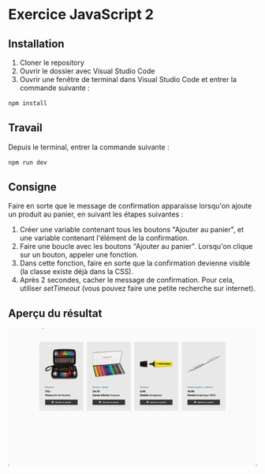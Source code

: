 # Exercice JavaScript 2

## Installation

1. Cloner le repository
2. Ouvrir le dossier avec Visual Studio Code
3. Ouvrir une fenêtre de terminal dans Visual Studio Code et entrer la commande suivante :

```bash
npm install
```

## Travail

Depuis le terminal, entrer la commande suivante :

```bash
npm run dev
```

## Consigne

Faire en sorte que le message de confirmation apparaisse lorsqu'on ajoute un produit au panier, en suivant les étapes suivantes :

1. Créer une variable contenant tous les boutons "Ajouter au panier", et une variable contenant l'élément de la confirmation.
2. Faire une boucle avec les boutons "Ajouter au panier". Lorsqu'on clique sur un bouton, appeler une fonction.
3. Dans cette fonction, faire en sorte que la confirmation devienne visible (la classe existe déjà dans la CSS).
4. Après 2 secondes, cacher le message de confirmation. Pour cela, utiliser _setTimeout_ (vous pouvez faire une petite recherche sur internet).

## Aperçu du résultat

![](screenshot.gif)
